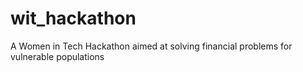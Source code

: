 # wit_hackathon
A Women in Tech Hackathon aimed at solving financial problems for vulnerable populations
